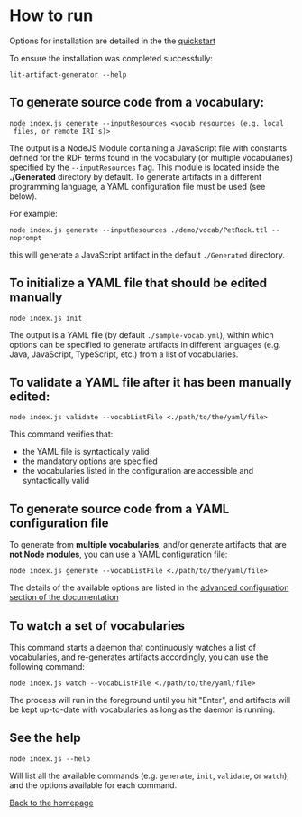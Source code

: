 # How to run

Options for installation are detailed in the the [quickstart](../README.md#quickstart)

To ensure the installation was completed successfully: 
```shell
lit-artifact-generator --help
```

## To generate source code from a vocabulary:
```shell
node index.js generate --inputResources <vocab resources (e.g. local
 files, or remote IRI's)>
```

The output is a NodeJS Module containing a JavaScript file with constants
defined for the RDF terms found in the vocabulary (or multiple vocabularies)
specified by the `--inputResources` flag. This module is located inside the
**./Generated** directory by default. To generate artifacts in a different
programming language, a YAML configuration file must be used (see below).

For example:
```shell
node index.js generate --inputResources ./demo/vocab/PetRock.ttl --noprompt
```
this will generate a JavaScript artifact in the default `./Generated` directory.

## To initialize a YAML file that should be edited manually
```shell
node index.js init
```

The output is a YAML file (by default `./sample-vocab.yml`), within which options
can be specified to generate artifacts in different languages (e.g. Java,
JavaScript, TypeScript, etc.) from a list of vocabularies. 

## To **validate** a YAML file after it has been manually edited:
```shell
node index.js validate --vocabListFile <./path/to/the/yaml/file>
```
This command verifies that:
- the YAML file is syntactically valid
- the mandatory options are specified
- the vocabularies listed in the configuration are accessible and syntactically valid

## To **generate** source code from a YAML configuration file
To generate from **multiple vocabularies**, and/or generate artifacts that are **not Node modules**, you can use a YAML configuration file: 
```shell
node index.js generate --vocabListFile <./path/to/the/yaml/file>
```

The details of the available options are listed in the [advanced configuration section of the documentation](./advanced-configuration.md)

## To **watch** a set of vocabularies
This command starts a daemon that continuously watches a list of vocabularies, and re-generates artifacts accordingly, you can use the following command:
```shell
node index.js watch --vocabListFile <./path/to/the/yaml/file>
```

The process will run in the foreground until you hit "Enter", and artifacts will be kept up-to-date with vocabularies as long as the daemon is running.

## See the help
```shell
node index.js --help
```
Will list all the available commands (e.g. `generate`, `init`, `validate`, or `watch`), and the options available for each command.

[Back to the homepage](../README.md)